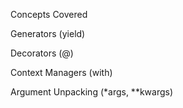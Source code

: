 Concepts Covered

 Generators (yield)

 Decorators (@)

 Context Managers (with)

 Argument Unpacking (*args, **kwargs)
